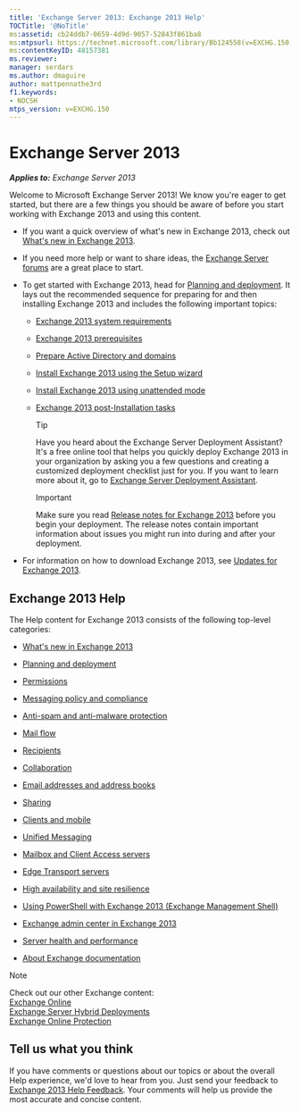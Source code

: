 ```yaml
---
title: 'Exchange Server 2013: Exchange 2013 Help'
TOCTitle: '@NoTitle'
ms:assetid: cb24ddb7-0659-4d9d-9057-52843f861ba8
ms:mtpsurl: https://technet.microsoft.com/library/Bb124558(v=EXCHG.150)
ms:contentKeyID: 48157381
ms.reviewer: 
manager: serdars
ms.author: dmaguire
author: mattpennathe3rd
f1.keywords:
- NOCSH
mtps_version: v=EXCHG.150
---
```


# Exchange Server 2013

_**Applies to:** Exchange Server 2013_

Welcome to Microsoft Exchange Server 2013\! We know you're eager to get started, but there are a few things you should be aware of before you start working with Exchange 2013 and using this content.

- If you want a quick overview of what's new in Exchange 2013, check out [What's new in Exchange 2013](what-s-new-in-exchange-2013-exchange-2013-help.md).

- If you need more help or want to share ideas, the [Exchange Server forums](https://go.microsoft.com/fwlink/p/?linkid=60612) are a great place to start.

- To get started with Exchange 2013, head for [Planning and deployment](planning-and-deployment-for-exchange-2013-installation-instructions.md). It lays out the recommended sequence for preparing for and then installing Exchange 2013 and includes the following important topics:

  - [Exchange 2013 system requirements](exchange-2013-system-requirements-exchange-2013-help.md)

  - [Exchange 2013 prerequisites](exchange-2013-prerequisites-exchange-2013-help.md)

  - [Prepare Active Directory and domains](prepare-active-directory-and-domains-exchange-2013-help.md)

  - [Install Exchange 2013 using the Setup wizard](install-exchange-2013-using-the-setup-wizard-exchange-2013-help.md)

  - [Install Exchange 2013 using unattended mode](install-exchange-2013-using-unattended-mode-exchange-2013-help.md)

  - [Exchange 2013 post-Installation tasks](exchange-2013-post-installation-tasks-exchange-2013-help.md)

    > [!TIP]
    > Have you heard about the Exchange Server Deployment Assistant? It's a free online tool that helps you quickly deploy Exchange 2013 in your organization by asking you a few questions and creating a customized deployment checklist just for you. If you want to learn more about it, go to <A href="exchange-server-deployment-assistant-exchange-2013-help.md">Exchange Server Deployment Assistant</A>.

    > [!IMPORTANT]
    > Make sure you read <A href="release-notes-for-exchange-2013-exchange-2013-help.md">Release notes for Exchange 2013</A> before you begin your deployment. The release notes contain important information about issues you might run into during and after your deployment.

- For information on how to download Exchange 2013, see [Updates for Exchange 2013](updates-for-exchange-2013-exchange-2013-help.md).

## Exchange 2013 Help

The Help content for Exchange 2013 consists of the following top-level categories:

- [What's new in Exchange 2013](what-s-new-in-exchange-2013-exchange-2013-help.md)

- [Planning and deployment](planning-and-deployment-for-exchange-2013-installation-instructions.md)

- [Permissions](permissions-exchange-2013-help.md)

- [Messaging policy and compliance](messaging-policy-and-compliance-exchange-2013-help.md)

- [Anti-spam and anti-malware protection](anti-spam-and-anti-malware-protection-exchange-2013-help.md)

- [Mail flow](mail-flow-exchange-2013-help.md)

- [Recipients](recipients-exchange-2013-help.md)

- [Collaboration](collaboration-exchange-2013-help.md)

- [Email addresses and address books](email-addresses-and-address-books-exchange-2013-help.md)

- [Sharing](sharing-exchange-2013-help.md)

- [Clients and mobile](clients-and-mobile-exchange-2013-help.md)

- [Unified Messaging](unified-messaging-exchange-2013-help.md)

- [Mailbox and Client Access servers](mailbox-and-client-access-servers-exchange-2013-help.md)

- [Edge Transport servers](edge-transport-servers-exchange-2013-help.md)

- [High availability and site resilience](high-availability-and-site-resilience-exchange-2013-help.md)

- [Using PowerShell with Exchange 2013 (Exchange Management Shell)](https://docs.microsoft.com/powershell/exchange/exchange-management-shell)

- [Exchange admin center in Exchange 2013](exchange-admin-center-in-exchange-2013-exchange-2013-help.md)

- [Server health and performance](server-health-and-performance-exchange-2013-help.md)

- [About Exchange documentation](https://docs.microsoft.com/exchange/about-exchange-documentation)

> [!NOTE]
> Check out our other Exchange content:<BR><A href="https://docs.microsoft.com/exchange/exchange-online">Exchange Online</A><BR><A href="https://docs.microsoft.com/exchange/exchange-hybrid">Exchange Server Hybrid Deployments</A><BR><A href="https://docs.microsoft.com/microsoft-365/security/office-365-security/exchange-online-protection-overview">Exchange Online Protection</A>

## Tell us what you think

If you have comments or questions about our topics or about the overall Help experience, we'd love to hear from you. Just send your feedback to [Exchange 2013 Help Feedback](mailto:ex2013helpfeedback@microsoft.com). Your comments will help us provide the most accurate and concise content.
